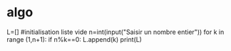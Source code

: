 # algo


L=[] #initialisation liste vide
n=int(input("Saisir un nombre entier"))
for k in range (1,n+1):
 if n%k==0:
  L.append(k)
print(L)
